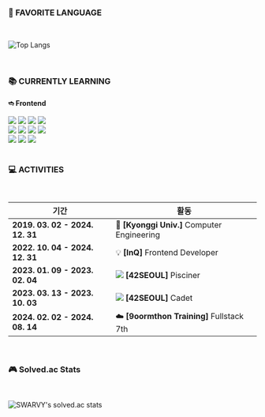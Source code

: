### 🌠 FAVORITE LANGUAGE
<br/>

![Top Langs](https://github-readme-stats.vercel.app/api/top-langs/?username=SWARVY&layout=compact&theme=gruvbox)

<br/>

### 📚 CURRENTLY LEARNING
<div>
  <h4>➬ Frontend</h4>
  <img src="https://img.shields.io/badge/JavaScript-F7DF1E?style=for-the-badge&logo=javascript&logoColor=black"/>
  <img src="https://img.shields.io/badge/TypeScript-3178C6?style=for-the-badge&logo=typescript&logoColor=white"/>
  <img src="https://img.shields.io/badge/React-61DAFB?style=for-the-badge&logo=react&logoColor=black"/>
  <img src="https://img.shields.io/badge/Next.js-000000?style=for-the-badge&logo=next.js&logoColor=white"/>  
  <br/>
  <img src="https://img.shields.io/badge/HTML5-E34F26?style=for-the-badge&logo=html5&logoColor=white"/>
  <img src="https://img.shields.io/badge/CSS3-31572B6?style=for-the-badge&logo=css3&logoColor=white"/>
  <img src="https://img.shields.io/badge/Tailwind_CSS-06B6D4?style=for-the-badge&logo=tailwindcss&logoColor=white"/>
  <img src="https://img.shields.io/badge/jest-C21325?style=for-the-badge&logo=jest&logoColor=white"/>
  <br/>
  <img src="https://img.shields.io/badge/Recoil-3578E5?style=for-the-badge&logo=recoil&logoColor=white"/>
  <img src="https://img.shields.io/badge/Redux-764ABC?style=for-the-badge&logo=redux&logoColor=white"/>
  <img src="https://img.shields.io/badge/React_Query-FF4154?style=for-the-badge&logo=reactquery&logoColor=white"/>
</div>

<br/>

### 💻 ACTIVITIES
<br/>
  
|기간|활동|
|---|---|
|**2019. 03. 02 - 2024. 12. 31**|🏫 **[Kyonggi Univ.]** Computer Engineering|
|**2022. 10. 04 - 2024. 12. 31**|💡 **[InQ]** Frontend Developer|
|**2023. 01. 09 - 2023. 02. 04**|<img src="https://img.shields.io/badge/-FFFFFF?style=flat-square&logo=42&logoColor=black"/> **[42SEOUL]** Pisciner|
|**2023. 03. 13 - 2023. 10. 03**|<img src="https://img.shields.io/badge/-FFFFFF?style=flat-square&logo=42&logoColor=black"/> **[42SEOUL]** Cadet|
|**2024. 02. 02 - 2024. 08. 14**|☁️ **[9oormthon Training]** Fullstack 7th|

<br/>

### 🎮 Solved.ac Stats
<br/>

![SWARVY's solved.ac stats](https://github-readme-solvedac.hyp3rflow.vercel.app/api/?handle=alwaysawake0083)
